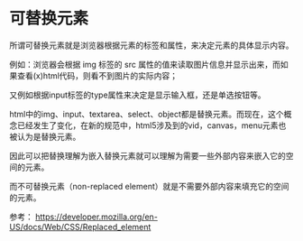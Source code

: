 # 可替换元素

所谓可替换元素就是浏览器根据元素的标签和属性，来决定元素的具体显示内容。

例如：浏览器会根据 img 标签的 src 属性的值来读取图片信息并显示出来，而如果查看(x)html代码，则看不到图片的实际内容；

又例如根据input标签的type属性来决定是显示输入框，还是单选按钮等。

html中的img、input、textarea、select、object都是替换元素。而现在，这个概念已经发生了变化，在新的规范中，html5涉及到的vid，canvas，menu元素也被认为是替换元素。

因此可以把替换理解为嵌入替换元素就可以理解为需要一些外部内容来嵌入它的空间的元素。

而不可替换元素（non-replaced element）就是不需要外部内容来填充它的空间的元素。


参考： https://developer.mozilla.org/en-US/docs/Web/CSS/Replaced_element
